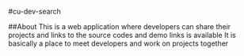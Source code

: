 #cu-dev-search

##About
This is a web application where developers can share their projects and links to the source codes and demo links is available 
It is basically a place to meet developers and work on projects together